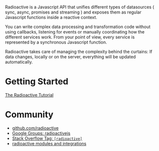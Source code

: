 Radioactive is a Javascript API that unifies different types of datasources ( sync, async, promises and streaming ) and exposes them as regular Javascript functions inside a reactive context.

You can write complex data processing and transformation code without using callbacks, listening for events or manually coordinating how the different services work. From your point of view, every service is represented by a synchronous Javascript function.

Radioactive takes care of managing the complexity behind the curtains: If data changes, locally or on the server, everything will be updated automatically.

# Getting Started

[The Radioactive Tutorial](https://github.com/radioactive/radioactive/wiki/Tutorial)


# Community

* [github.com/radioactive](https://github.com/radioactive)
* [Google Groups: radioactivejs](https://groups.google.com/forum/#!forum/radioactivejs)
* [Stack Overflow Tag: `[radioactive]`]()
* [radioactive modules and integrations](https://github.com/radioactive/radioactive/wiki/Modules)



